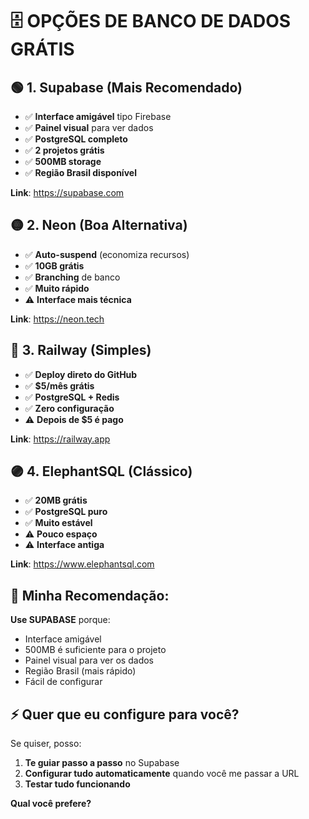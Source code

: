 # 🗄️ OPÇÕES DE BANCO DE DADOS GRÁTIS

## 🟢 1. Supabase (Mais Recomendado)
- ✅ **Interface amigável** tipo Firebase
- ✅ **Painel visual** para ver dados
- ✅ **PostgreSQL completo**
- ✅ **2 projetos grátis**
- ✅ **500MB storage**
- ✅ **Região Brasil disponível**

**Link**: https://supabase.com

## 🟡 2. Neon (Boa Alternativa)
- ✅ **Auto-suspend** (economiza recursos)
- ✅ **10GB grátis**
- ✅ **Branching** de banco
- ✅ **Muito rápido**
- ⚠️ **Interface mais técnica**

**Link**: https://neon.tech

## 🔵 3. Railway (Simples)
- ✅ **Deploy direto do GitHub**
- ✅ **$5/mês grátis**
- ✅ **PostgreSQL + Redis**
- ✅ **Zero configuração**
- ⚠️ **Depois de $5 é pago**

**Link**: https://railway.app

## 🟣 4. ElephantSQL (Clássico)
- ✅ **20MB grátis**
- ✅ **PostgreSQL puro**
- ✅ **Muito estável**
- ⚠️ **Pouco espaço**
- ⚠️ **Interface antiga**

**Link**: https://www.elephantsql.com

## 🎯 Minha Recomendação:

**Use SUPABASE** porque:
- Interface amigável
- 500MB é suficiente para o projeto
- Painel visual para ver os dados
- Região Brasil (mais rápido)
- Fácil de configurar

## ⚡ Quer que eu configure para você?

Se quiser, posso:
1. **Te guiar passo a passo** no Supabase
2. **Configurar tudo automaticamente** quando você me passar a URL
3. **Testar tudo funcionando**

**Qual você prefere?**
